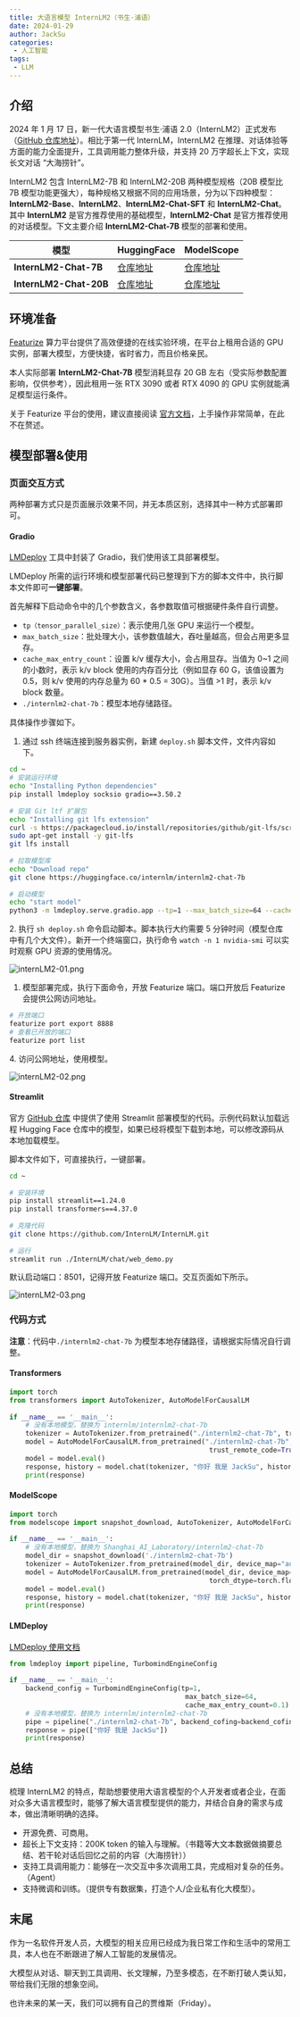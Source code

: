 ```yaml
---
title: 大语言模型 InternLM2（书生·浦语）
date: 2024-01-29
author: JackSu
categories: 
 - 人工智能
tags: 
 - LLM
---
```


## 介绍

2024 年 1 月 17 日，新一代大语言模型书生·浦语 2.0（InternLM2）正式发布（[GitHub 仓库地址](https://github.com/InternLM/InternLM)）。相比于第一代 InternLM，InternLM2 在推理、对话体验等方面的能力全面提升，工具调用能力整体升级，并支持 20 万字超长上下文，实现长文对话 “大海捞针”。

InternLM2 包含 InternLM2-7B 和 InternLM2-20B 两种模型规格（20B 模型比 7B 模型功能更强大），每种规格又根据不同的应用场景，分为以下四种模型：**InternLM2-Base**、**InternLM2**、**InternLM2-Chat-SFT** 和 **InternLM2-Chat**。其中 **InternLM2** 是官方推荐使用的基础模型，**InternLM2-Chat** 是官方推荐使用的对话模型。下文主要介绍 **InternLM2-Chat-7B** 模型的部署和使用。

| 模型                     | HuggingFace                                                | ModelScope                                                                             |
| ---------------------- | ---------------------------------------------------------- | -------------------------------------------------------------------------------------- |
| **InternLM2-Chat-7B**  | [仓库地址](https://huggingface.co/internlm/internlm2-chat-7b)  | [仓库地址](https://modelscope.cn/models/Shanghai_AI_Laboratory/internlm2-chat-7b/summary)  |
| **InternLM2-Chat-20B** | [仓库地址](https://huggingface.co/internlm/internlm2-chat-20b) | [仓库地址](https://modelscope.cn/models/Shanghai_AI_Laboratory/internlm2-chat-20b/summary) |

## 环境准备

[Featurize](https://featurize.cn/) 算力平台提供了高效便捷的在线实验环境，在平台上租用合适的 GPU 实例，部署大模型，方便快捷，省时省力，而且价格亲民。

本人实际部署 **InternLM2-Chat-7B** 模型消耗显存 20 GB 左右（受实际参数配置影响，仅供参考），因此租用一张 RTX 3090 或者 RTX 4090 的 GPU 实例就能满足模型运行条件。

关于 Featurize 平台的使用，建议直接阅读 [官方文档](https://docs.featurize.cn/docs/manual/instance-rent)，上手操作非常简单，在此不在赘述。

## 模型部署&使用

### 页面交互方式

两种部署方式只是页面展示效果不同，并无本质区别，选择其中一种方式部署即可。

#### Gradio

[LMDeploy](https://github.com/InternLM/LMDeploy) 工具中封装了 Gradio，我们使用该工具部署模型。

LMDeploy 所需的运行环境和模型部署代码已整理到下方的脚本文件中，执行脚本文件即可**一键部署**。

首先解释下启动命令中的几个参数含义，各参数取值可根据硬件条件自行调整。

*   `tp（tensor_parallel_size）`：表示使用几张 GPU 来运行一个模型。
*   `max_batch_size`：批处理大小，该参数值越大，吞吐量越高，但会占用更多显存。
*   `cache_max_entry_count`：设置 k/v 缓存大小，会占用显存。当值为 0\~1 之间的小数时，表示 k/v block 使用的内存百分比（例如显存 60 G，该值设置为 0.5，则 k/v 使用的内存总量为 60 \* 0.5 = 30G）。当值 >1 时，表示 k/v block 数量。
*   `./internlm2-chat-7b`：模型本地存储路径。

具体操作步骤如下。

1.  通过 ssh 终端连接到服务器实例，新建 `deploy.sh` 脚本文件，文件内容如下。

~~~sh
cd ~
# 安装运行环境
echo "Installing Python dependencies"
pip install lmdeploy socksio gradio==3.50.2
​
# 安装 Git ltf 扩展包
echo "Installing git lfs extension"
curl -s https://packagecloud.io/install/repositories/github/git-lfs/script.deb.sh | sudo bash
sudo apt-get install -y git-lfs
git lfs install
​
# 拉取模型库
echo "Download repo"
git clone https://huggingface.co/internlm/internlm2-chat-7b
​
# 启动模型
echo "start model"
python3 -m lmdeploy.serve.gradio.app --tp=1 --max_batch_size=64 --cache_max_entry_count=0.1 --server_name=0.0.0.0 --server_port=8888 ./internlm2-chat-7b
~~~
2\.  执行 `sh deploy.sh` 命令启动脚本。脚本执行大约需要 5 分钟时间（模型仓库中有几个大文件）。新开一个终端窗口，执行命令 `watch -n 1 nvidia-smi` 可以实时观察 GPU 资源的使用情况。

![internLM2-01.png](https://s2.loli.net/2024/01/26/GH3XtiEcfK2haOY.png)

1.  模型部署完成，执行下面命令，开放 Featurize 端口。端口开放后 Featurize 会提供公网访问地址。

<!---->
~~~sh
# 开放端口
featurize port export 8888
# 查看已开放的端口
featurize port list
~~~
4\.  访问公网地址，使用模型。

![internLM2-02.png](https://s2.loli.net/2024/01/26/i8pgJ2YQRBIKZxL.png)

#### Streamlit

官方 [GitHub 仓库](https://github.com/InternLM/InternLM) 中提供了使用 Streamlit 部署模型的代码。示例代码默认加载远程 Hugging Face 仓库中的模型，如果已经将模型下载到本地，可以修改源码从本地加载模型。

脚本文件如下，可直接执行，一键部署。
~~~sh
cd ~
​
# 安装环境
pip install streamlit==1.24.0
pip install transformers==4.37.0
​
# 克隆代码
git clone https://github.com/InternLM/InternLM.git
​
# 运行
streamlit run ./InternLM/chat/web_demo.py
~~~
默认启动端口：8501，记得开放 Featurize 端口。交互页面如下所示。

![internLM2-03.png](https://s2.loli.net/2024/01/26/reR23oAXtnk1LKb.png)

### 代码方式

**注意**：代码中`./internlm2-chat-7b` 为模型本地存储路径，请根据实际情况自行调整。

#### Transformers
~~~python
import torch
from transformers import AutoTokenizer, AutoModelForCausalLM
​
if __name__ == '__main__':
    # 没有本地模型，替换为 internlm/internlm2-chat-7b
    tokenizer = AutoTokenizer.from_pretrained("./internlm2-chat-7b", trust_remote_code=True)
    model = AutoModelForCausalLM.from_pretrained("./internlm2-chat-7b", device_map="auto",
                                                  trust_remote_code=True, torch_dtype=torch.float16)
    model = model.eval()
    response, history = model.chat(tokenizer, "你好 我是 JackSu", history=[])
    print(response)
~~~
#### ModelScope
~~~py
import torch
from modelscope import snapshot_download, AutoTokenizer, AutoModelForCausalLM
​
if __name__ == '__main__':
    # 没有本地模型，替换为 Shanghai_AI_Laboratory/internlm2-chat-7b
    model_dir = snapshot_download('./internlm2-chat-7b')
    tokenizer = AutoTokenizer.from_pretrained(model_dir, device_map="auto", trust_remote_code=True)
    model = AutoModelForCausalLM.from_pretrained(model_dir, device_map="auto", trust_remote_code=True,
                                                  torch_dtype=torch.float16)
    model = model.eval()
    response, history = model.chat(tokenizer, "你好 我是 JackSu", history=[])
    print(response)
~~~
#### LMDeploy

[LMDeploy 使用文档](https://lmdeploy.readthedocs.io/zh-cn/latest/inference/pipeline.html#id1)
~~~py
from lmdeploy import pipeline, TurbomindEngineConfig
​
if __name__ == '__main__':
    backend_config = TurbomindEngineConfig(tp=1,
                                            max_batch_size=64,
                                            cache_max_entry_count=0.1)
    # 没有本地模型，替换为 internlm/internlm2-chat-7b
    pipe = pipeline("./internlm2-chat-7b", backend_cofing=backend_cofing)
    response = pipe(["你好 我是 JackSu"])
    print(response)
~~~
## 总结

梳理 InternLM2 的特点，帮助想要使用大语言模型的个人开发者或者企业，在面对众多大语言模型时，能够了解大语言模型提供的能力，并结合自身的需求与成本，做出清晰明确的选择。

*   开源免费、可商用。
*   超长上下文支持：200K token 的输入与理解。（书籍等大文本数据做摘要总结、若干轮对话后回忆之前的内容（大海捞针））
*   支持工具调用能力：能够在一次交互中多次调用工具，完成相对复杂的任务。（Agent）
*   支持微调和训练。（提供专有数据集，打造个人/企业私有化大模型）。

## 末尾

作为一名软件开发人员，大模型的相关应用已经成为我日常工作和生活中的常用工具，本人也在不断跟进了解人工智能的发展情况。

大模型从对话、聊天到工具调用、长文理解，乃至多模态，在不断打破人类认知，带给我们无限的想象空间。

也许未来的某一天，我们可以拥有自己的贾维斯（Friday）。

